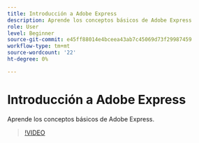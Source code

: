 ```yaml
---
title: Introducción a Adobe Express
description: Aprende los conceptos básicos de Adobe Express
role: User
level: Beginner
source-git-commit: e45ff88014e4bceea43ab7c45069d73f29987459
workflow-type: tm+mt
source-wordcount: '22'
ht-degree: 0%

---
```


# Introducción a Adobe Express

Aprende los conceptos básicos de Adobe Express.

>[!VIDEO](https://video.tv.adobe.com/v/3420205?quality=12&learn=on&hidetitle=true)

